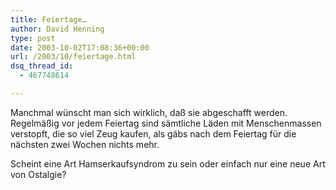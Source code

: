 ```yaml
---
title: Feiertage…
author: David Henning
type: post
date: 2003-10-02T17:08:36+00:00
url: /2003/10/feiertage.html
dsq_thread_id:
  - 467748614

---
```

Manchmal wünscht man sich wirklich, daß sie abgeschafft werden. Regelmäßig vor jedem Feiertag sind sämtliche Läden mit Menschenmassen verstopft, die so viel Zeug kaufen, als gäbs nach dem Feiertag für die nächsten zwei Wochen nichts mehr.
  
Scheint eine Art Hamserkaufsyndrom zu sein oder einfach nur eine neue Art von Ostalgie?